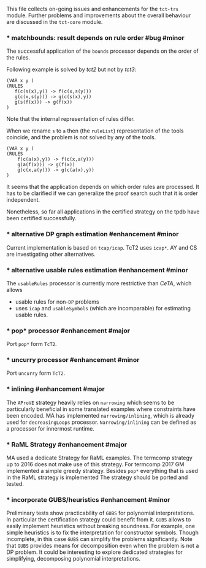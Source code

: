 This file collects on-going issues and enhancements for the `tct-trs` module.
Further problems and improvements about the overall behaviour are discussed in
the `tct-core` module.

### * matchbounds: result depends on rule order #bug #minor

The successful application of the `bounds` processor depends on the order of
the rules. 

Following example is solved by _tct2_ but not by _tct3_:

```
(VAR x y )
(RULES 
   f(c(s(x),y)) -> f(c(x,s(y)))
   g(c(x,s(y))) -> g(c(s(x),y))
   g(s(f(x))) -> g(f(x))
)
```

Note that the internal representation of rules differ.

When we rename `s` to `a` then (the `ruleList`) representation of the tools
coincide, and the problem is not solved by any of the tools.

```
(VAR x y )
(RULES 
    f(c(a(x),y)) -> f(c(x,a(y)))
    g(a(f(x))) -> g(f(x))
    g(c(x,a(y))) -> g(c(a(x),y))
)
```

It seems that the application depends on which order rules are processed. It
has to be clarified if we can generalize the proof search such that it is order
independent. 

Nonetheless, so far all applications in the certified strategy on the tpdb have
been certified successfully.



### * alternative DP graph estimation #enhancement #minor

Current implementation is based on `tcap/icap`. TcT2 uses `icap*`. AY and CS
are investigating other alternatives.



### * alternative usable rules estimation #enhancement #minor

The `usableRules` processor is currently more restrictive than _CeTA_, which allows
- usable rules for non-`DP` problems
- uses `icap` and `usableSymbols` (which are incomparable) for estimating usable rules.



### * pop* processor #enhancement #major

Port `pop*` form `TcT2`.



### * uncurry processor #enhancement #minor

Port `uncurry` form `TcT2`.



### * inlining #enhancement #major

The `AProVE` strategy heavily relies on `narrowing` which seems to be
particularly beneficial in some translated examples where constraints have been
encoded. MA has implemented `narrowing/inlining`, which is already used for
`decreasingLoops` processor. `Narrowing/inlining` can be defined as a processor
for innermost runtime.



### * RaML Strategy #enhancement #major

MA used a dedicate Strategy for RaML examples. The termcomp strategy up to 2016
does not make use of this strategy. For termcomp 2017 GM implemented a simple greedy
strategy.
Besides  `pop*` everything that is used in the RaML strategy is implemented 
The strategy should be ported and tested.



### * incorporate GUBS/heuristics #enhancement #minor

Preliminary tests show practicability of `GUBS` for polynomial interpretations.
In particular the certification strategy could benefit from it. `GUBS` allows
to easily implement heuristics without breaking soundness. For example, one
simple heuristics is to fix the interpretation for constructor symbols. Though
incomplete, in this case `GUBS` can simplify the problems significantly. Note
that `GUBS` provides means for decomposition even when the problem is not a DP
problem. It could be interesting to explore dedicated strategies for
simplifying, decomposing polynomial interpretations.


